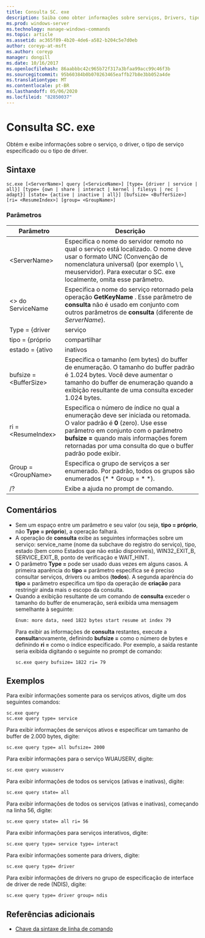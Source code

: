 ```yaml
---
title: Consulta SC. exe
description: Saiba como obter informações sobre serviços, Drivers, tipos de serviços ou tipos de drivers usando o utilitário SC. exe
ms.prod: windows-server
ms.technology: manage-windows-commands
ms.topic: article
ms.assetid: ac365f89-4b20-4de6-a582-b204c5e7d0eb
author: coreyp-at-msft
ms.author: coreyp
manager: dongill
ms.date: 10/16/2017
ms.openlocfilehash: 86aabbbc42c965b72f317a3bfaa99acc99c46f3b
ms.sourcegitcommit: 95b60384b0b070263465eaffb27b8e3bb052a4de
ms.translationtype: MT
ms.contentlocale: pt-BR
ms.lasthandoff: 05/06/2020
ms.locfileid: "82850037"
---
```

# <a name="scexe-query"></a>Consulta SC. exe

Obtém e exibe informações sobre o serviço, o driver, o tipo de serviço especificado ou o tipo de driver.

## <a name="syntax"></a>Sintaxe

```
sc.exe [<ServerName>] query [<ServiceName>] [type= {driver | service | all}] [type= {own | share | interact | kernel | filesys | rec | adapt}] [state= {active | inactive | all}] [bufsize= <BufferSize>] [ri= <ResumeIndex>] [group= <GroupName>]
```

### <a name="parameters"></a>Parâmetros

|       Parâmetro        |                                                                                                                          Descrição                                                                                                                          |
|------------------------|---------------------------------------------------------------------------------------------------------------------------------------------------------------------------------------------------------------------------------------------------------------|
|     \<ServerName>      |                       Especifica o nome do servidor remoto no qual o serviço está localizado. O nome deve usar o formato UNC (Convenção de nomenclatura universal) (por exemplo \\ \\, meuservidor). Para executar o SC. exe localmente, omita esse parâmetro.                        |
|     \<> do ServiceName     |                                      Especifica o nome do serviço retornado pela operação **GetKeyName** . Esse parâmetro de **consulta** não é usado em conjunto com outros parâmetros de **consulta** (diferente de *ServerName*).                                      |
|     Type = {driver      |                                                                                                                            serviço                                                                                                                            |
|       tipo = {próprio       |                                                                                                                             compartilhar                                                                                                                             |
|     estado = {ativo     |                                                                                                                           inativos                                                                                                                            |
| bufsize = \<BufferSize> |                     Especifica o tamanho (em bytes) do buffer de enumeração. O tamanho do buffer padrão é 1.024 bytes. Você deve aumentar o tamanho do buffer de enumeração quando a exibição resultante de uma consulta exceder 1.024 bytes.                      |
|   ri = \<ResumeIndex>   | Especifica o número de índice no qual a enumeração deve ser iniciada ou retomada. O valor padrão é **0** (zero). Use esse parâmetro em conjunto com o parâmetro **bufsize =** quando mais informações forem retornadas por uma consulta do que o buffer padrão pode exibir. |
|  Group = \<GroupName>   |                                                                             Especifica o grupo de serviços a ser enumerado. Por padrão, todos os grupos são enumerados (* * Group = * *).                                                                              |
|           /?           |                                                                                                             Exibe a ajuda no prompt de comando.                                                                                                              |

## <a name="remarks"></a>Comentários

- Sem um espaço entre um parâmetro e seu valor (ou seja, **tipo = próprio**, não **Type = próprio**), a operação falhará.
- A operação de **consulta** exibe as seguintes informações sobre um serviço: service_name (nome da subchave do registro do serviço), tipo, estado (bem como Estados que não estão disponíveis), WIN32_EXIT_B, SERVICE_EXIT_B, ponto de verificação e WAIT_HINT.
- O parâmetro **Type =** pode ser usado duas vezes em alguns casos. A primeira aparência do **tipo =** parâmetro especifica se é preciso consultar serviços, drivers ou ambos (**todos**). A segunda aparência do **tipo =** parâmetro especifica um tipo da operação de **criação** para restringir ainda mais o escopo da consulta.
- Quando a exibição resultante de um comando de **consulta** exceder o tamanho do buffer de enumeração, será exibida uma mensagem semelhante à seguinte:  
  ```
  Enum: more data, need 1822 bytes start resume at index 79
  ```  
  Para exibir as informações de **consulta** restantes, execute a **consulta**novamente, definindo **bufsize =** como o número de bytes e definindo **ri =** como o índice especificado. Por exemplo, a saída restante seria exibida digitando o seguinte no prompt de comando:  
  ```
  sc.exe query bufsize= 1822 ri= 79
  ```

## <a name="examples"></a>Exemplos

Para exibir informações somente para os serviços ativos, digite um dos seguintes comandos:
```
sc.exe query
sc.exe query type= service
```
Para exibir informações de serviços ativos e especificar um tamanho de buffer de 2.000 bytes, digite:
```
sc.exe query type= all bufsize= 2000
```
Para exibir informações para o serviço WUAUSERV, digite:
```
sc.exe query wuauserv
```
Para exibir informações de todos os serviços (ativas e inativas), digite:
```
sc.exe query state= all
```
Para exibir informações de todos os serviços (ativas e inativas), começando na linha 56, digite:
```
sc.exe query state= all ri= 56
```
Para exibir informações para serviços interativos, digite:
```
sc.exe query type= service type= interact
```
Para exibir informações somente para drivers, digite:
```
sc.exe query type= driver
```
Para exibir informações de drivers no grupo de especificação de interface de driver de rede (NDIS), digite:
```
sc.exe query type= driver group= ndis
```

## <a name="additional-references"></a>Referências adicionais

- [Chave da sintaxe de linha de comando](command-line-syntax-key.md)
